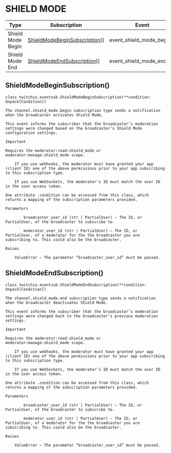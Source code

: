 # SHIELD MODE

| Type              | Subscription                                                  | Event                     | Payload         |
| ----------------- | ------------------------------------------------------------- | ------------------------- | --------------- |
| Shield Mode Begin | [ShieldModeBeginSubscription()](#shieldmodebeginsubscription) | event_shield_mode_begin() | ShieldModeBegin |
| Shield Mode End   | [ShieldModeEndSubscription()](#shieldmodeendsubscription)     | event_shield_mode_end()   | ShieldModeEnd   |

## ShieldModeBeginSubscription()

`class twitchio.eventsub.ShieldModeBeginSubscription(**condition: Unpack[Condition])`

    The channel.shield_mode.begin subscription type sends a notification when the broadcaster activates Shield Mode.

    This event informs the subscriber that the broadcaster’s moderation settings were changed based on the broadcaster’s Shield Mode configuration settings.

    Important

    Requires the moderator:read:shield_mode or moderator:manage:shield_mode scope.

        If you use webhooks, the moderator must have granted your app (client ID) one of the above permissions prior to your app subscribing to this subscription type.

        If you use WebSockets, the moderator’s ID must match the user ID in the user access token.

    One attribute .condition can be accessed from this class, which returns a mapping of the subscription parameters provided.

    Parameters

            broadcaster_user_id (str | PartialUser) – The ID, or PartialUser, of the broadcaster to subscribe to.

            moderator_user_id (str | PartialUser) – The ID, or PartialUser, of a moderator for the the broadcaster you are subscribing to. This could also be the broadcaster.

    Raises

        ValueError – The parameter “broadcaster_user_id” must be passed.

## ShieldModeEndSubscription()

`class twitchio.eventsub.ShieldModeEndSubscription(**condition: Unpack[Condition])`

    The channel.shield_mode.end subscription type sends a notification when the broadcaster deactivates Shield Mode.

    This event informs the subscriber that the broadcaster’s moderation settings were changed back to the broadcaster’s previous moderation settings.

    Important

    Requires the moderator:read:shield_mode or moderator:manage:shield_mode scope.

        If you use webhooks, the moderator must have granted your app (client ID) one of the above permissions prior to your app subscribing to this subscription type.

        If you use WebSockets, the moderator’s ID must match the user ID in the user access token.

    One attribute .condition can be accessed from this class, which returns a mapping of the subscription parameters provided.

    Parameters

            broadcaster_user_id (str | PartialUser) – The ID, or PartialUser, of the broadcaster to subscribe to.

            moderator_user_id (str | PartialUser) – The ID, or PartialUser, of a moderator for the the broadcaster you are subscribing to. This could also be the broadcaster.

    Raises

        ValueError – The parameter “broadcaster_user_id” must be passed.
